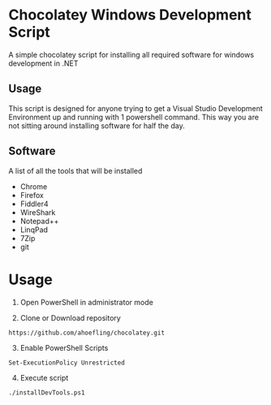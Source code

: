 # Chocolatey Windows Development Script
A simple chocolatey script for installing all required software for windows development in .NET

## Usage ##
This script is designed for anyone trying to get a Visual Studio Development Environment up and running with 1 powershell command. This way you are not sitting around installing software for half the day.

## Software ##
A list of all the tools that will be installed

* Chrome
* Firefox
* Fiddler4
* WireShark
* Notepad++
* LinqPad
* 7Zip
* git

# Usage #

1. Open PowerShell in administrator mode

2. Clone or Download repository

`https://github.com/ahoefling/chocolatey.git`

3. Enable PowerShell Scripts

`Set-ExecutionPolicy Unrestricted`

4. Execute script

`./installDevTools.ps1`


